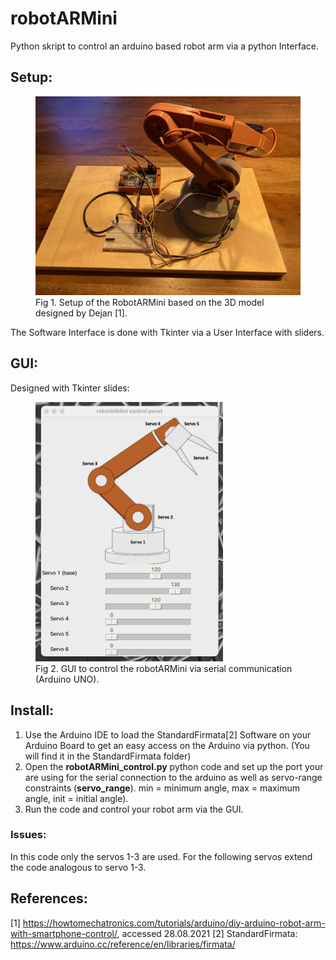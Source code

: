 # robotARMini
Python skript to control an arduino based robot arm via a python Interface.

## Setup:
<figure role="group">
  <img src="./figures/robot_setup.jpeg" alt="setup" width=500>
  <figcaption>
    Fig 1. Setup of the RobotARMini based on the 3D model designed by Dejan [1].
  </figcaption>
</figure>

The Software Interface is done with Tkinter via a User Interface with sliders.

## GUI:
Designed with Tkinter slides:

<figure role="group">
  <img src="./figures/GUI_fig.png" alt="GUI" width=300>
  <figcaption>
    Fig 2. GUI to control the robotARMini via serial communication (Arduino UNO).
  </figcaption>
</figure>

## Install:
1. Use the Arduino IDE to load the StandardFirmata[2] Software on your Arduino Board to get an easy access on the Arduino via python. (You will find it in the StandardFirmata folder)
2. Open the <b>robotARMini_control.py</b> python code and set up the port your are using for the serial connection to the arduino as well as servo-range constraints (<b>servo_range</b>). min = minimum angle, max = maximum angle, init = initial angle).
3. Run the code and control your robot arm via the GUI.

### Issues:
In this code only the servos 1-3 are used. For the following servos extend the code analogous to servo 1-3. 


## References:
[1] https://howtomechatronics.com/tutorials/arduino/diy-arduino-robot-arm-with-smartphone-control/, accessed 28.08.2021
[2] StandardFirmata: https://www.arduino.cc/reference/en/libraries/firmata/